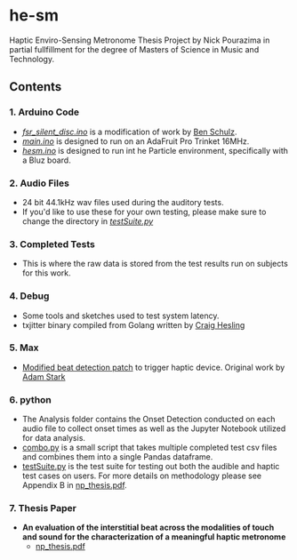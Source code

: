 # he-sm
Haptic Enviro-Sensing Metronome Thesis Project by Nick Pourazima in partial fullfillment for the degree of Masters of Science in Music and Technology.

## Contents
### 1. Arduino Code
- [*fsr_silent_disc.ino*](https://github.com/afaintillusion/he-sm/blob/master/Arduino/fsr_silent_disc/fsr_silent_disc.ino)  is a modification of work by [Ben Schulz](https://www.ncbi.nlm.nih.gov/pubmed/26542971).
- [*main.ino*](https://github.com/afaintillusion/he-sm/blob/master/Arduino/main/main.ino) is designed to run on an AdaFruit Pro Trinket 16MHz.
- [*hesm.ino*](https://github.com/afaintillusion/he-sm/blob/master/Arduino/Rev%202%20Wireless/hesm.ino) is designed to run int he Particle environment, specifically with a Bluz board.
### 2. Audio Files
- 24 bit 44.1kHz wav files used during the auditory tests.
- If you'd like to use these for your own testing, please make sure to change the directory in [*testSuite.py*](https://github.com/afaintillusion/he-sm/blob/master/Python/testSuite.py)
### 3. Completed Tests
- This is where the raw data is stored from the test results run on subjects for this work.
### 4. Debug
- Some tools and sketches used to test system latency.
- txjitter binary compiled from Golang written by [Craig Hesling](https://github.com/linux4life798)
### 5. Max
- [Modified beat detection patch](https://github.com/afaintillusion/he-sm/blob/master/Max/Beat%20Detection%20Modified.maxpat) to trigger haptic device. Original work by [Adam Stark](https://github.com/adamstark)
### 6. python
- The Analysis folder contains the Onset Detection conducted on each audio file to collect onset times as well as the Jupyter Notebook utilized for data analysis.
- [combo.py](https://github.com/afaintillusion/he-sm/blob/master/Python/combo.py) is a small script that takes multiple completed test csv files and combines them into a single Pandas dataframe.
- [testSuite.py](https://github.com/afaintillusion/he-sm/blob/master/Python/testSuite.py) is the test suite for testing out both the audible and haptic test cases on users. For more details on methodology please see Appendix B in [np_thesis.pdf](https://github.com/afaintillusion/he-sm/blob/master/Thesis/np_thesis.pdf).
### 7. Thesis Paper
- **An evaluation of the interstitial beat across the modalities of touch and sound for the characterization of a meaningful haptic metronome**
	- [np_thesis.pdf](https://github.com/afaintillusion/he-sm/blob/master/Thesis/np_thesis.pdf)